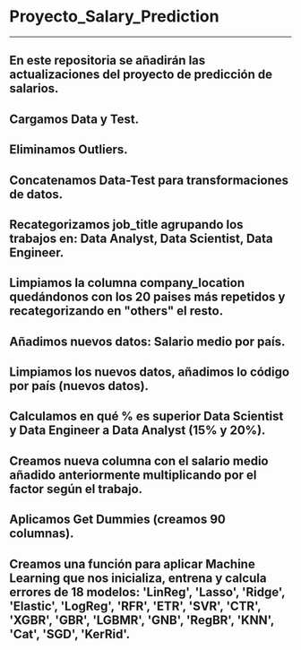 # Proyecto_Salary_Prediction
-------------------------------------------------------------------------------------------------------------------------
En este repositoria se añadirán las actualizaciones del proyecto de predicción de salarios.
-------------------------------------------------------------------------------------------------------------------------
Cargamos Data y Test.
-------------------------------------------------------------------------------------------------------------------------
Eliminamos Outliers.
-------------------------------------------------------------------------------------------------------------------------
Concatenamos Data-Test para transformaciones de datos.
-------------------------------------------------------------------------------------------------------------------------
Recategorizamos job_title agrupando los trabajos en: Data Analyst, Data Scientist, Data Engineer.
-------------------------------------------------------------------------------------------------------------------------
Limpiamos la columna company_location quedándonos con los 20 paises más repetidos y recategorizando en "others" el resto.
-------------------------------------------------------------------------------------------------------------------------
Añadimos nuevos datos: Salario medio por país.
-------------------------------------------------------------------------------------------------------------------------
Limpiamos los nuevos datos, añadimos lo código por país (nuevos datos).
-------------------------------------------------------------------------------------------------------------------------
Calculamos en qué % es superior Data Scientist y Data Engineer a Data Analyst (15% y 20%).
-------------------------------------------------------------------------------------------------------------------------
Creamos nueva columna con el salario medio añadido anteriormente multiplicando por el factor según el trabajo.
-------------------------------------------------------------------------------------------------------------------------
Aplicamos Get Dummies (creamos 90 columnas).
-------------------------------------------------------------------------------------------------------------------------
Creamos una función para aplicar Machine Learning que nos inicializa, entrena y calcula errores de 18 modelos: 'LinReg', 'Lasso', 'Ridge', 'Elastic', 'LogReg', 'RFR', 'ETR', 'SVR', 'CTR', 'XGBR', 'GBR', 'LGBMR', 'GNB', 'RegBR', 'KNN', 'Cat', 'SGD', 'KerRid'.
-------------------------------------------------------------------------------------------------------------------------
